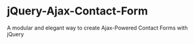 # jQuery-Ajax-Contact-Form
A modular and elegant way to create Ajax-Powered Contact Forms with jQuery
